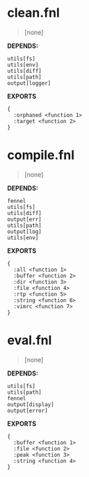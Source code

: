 # clean.fnl
> [none]

**DEPENDS:**
```
utils[fs]
utils[env]
utils[diff]
utils[path]
output[logger]
```

**EXPORTS**
```fennel
{
  :orphaned <function 1>
  :target <function 2>
}
```

# compile.fnl
> [none]

**DEPENDS:**
```
fennel
utils[fs]
utils[diff]
output[err]
utils[path]
output[log]
utils[env]
```

**EXPORTS**
```fennel
{
  :all <function 1>
  :buffer <function 2>
  :dir <function 3>
  :file <function 4>
  :rtp <function 5>
  :string <function 6>
  :vimrc <function 7>
}
```

# eval.fnl
> [none]

**DEPENDS:**
```
utils[fs]
utils[path]
fennel
output[display]
output[error]
```

**EXPORTS**
```fennel
{
  :buffer <function 1>
  :file <function 2>
  :peak <function 3>
  :string <function 4>
}
```

